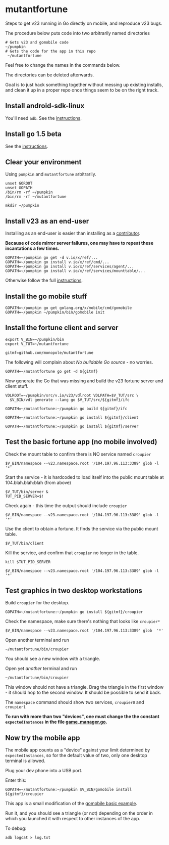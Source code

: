 # mutantfortune

Steps to get v23 running in Go directly on mobile, and reproduce v23 bugs.

The procedure below puts code into two arbitrarily named directories

```
# Gets v23 and gomobile code
~/pumpkin
# Gets the code for the app in this repo
 ~/mutantfortune
```

Feel free to change the names in the commands below.

The directories can be deleted afterwards.

Goal is to just hack something together without messing up existing
installs, and clean it up in a proper repo once things seem to be
on the right track.


## Install android-sdk-linux

You'll need `adb`.  See the [instructions](https://developer.android.com/sdk/index.html).

## Install go 1.5 beta

See the [instructions](http://golang.org/doc/install/source).

## Clear your environment

Using `pumpkin` and `mutantfortune` arbitrarily.

```
unset GOROOT
unset GOPATH
/bin/rm -rf ~/pumpkin
/bin/rm -rf ~/mutantfortune

mkdir ~/pumpkin
```

## Install v23 as an end-user

Installing as an end-user is easier than installing as a
[contributor](https://v.io/community/contributing.html).

__Because of code mirror server failures, one may have to repeat these
incantations a few times.__


```
GOPATH=~/pumpkin go get -d v.io/x/ref/...
GOPATH=~/pumpkin go install v.io/x/ref/cmd/...
GOPATH=~/pumpkin go install v.io/x/ref/services/agent/...
GOPATH=~/pumpkin go install v.io/x/ref/services/mounttable/...
```

Otherwise follow the full
[instructions](https://v.io/installation/details.html).


## Install the go mobile stuff

```
GOPATH=~/pumpkin go get golang.org/x/mobile/cmd/gomobile
GOPATH=~/pumpkin ~/pumpkin/bin/gomobile init
```

## Install the fortune client and server

```
export V_BIN=~/pumpkin/bin
export V_TUT=~/mutantfortune

gitmf=github.com/monopole/mutantfortune
```

The following will complain about _No buildable Go source_ - no worries.
```
GOPATH=~/mutantfortune go get -d ${gitmf}
```

Now generate the Go that was missing and build the v23 fortune server
and client stuff.

```
VDLROOT=~/pumpkin/src/v.io/v23/vdlroot VDLPATH=$V_TUT/src \
  $V_BIN/vdl generate --lang go $V_TUT/src/${gitmf}/ifc

GOPATH=~/mutantfortune:~/pumpkin go build ${gitmf}/ifc

GOPATH=~/mutantfortune:~/pumpkin go install ${gitmf}/client

GOPATH=~/mutantfortune:~/pumpkin go install ${gitmf}/server
```


## Test the basic fortune app (no mobile involved)

Check the mount table to confirm there is NO service named `croupier`
```
$V_BIN/namespace --v23.namespace.root '/104.197.96.113:3389' glob -l '*'
```

Start the service - it is hardcoded to load itself into the public
mount table at 104.blah.blah:blah (from above)

```
$V_TUT/bin/server &
TUT_PID_SERVER=$!
```

Check again - this time the output should include `croupier`
```
$V_BIN/namespace --v23.namespace.root '/104.197.96.113:3389' glob -l '*'
```

Use the client to obtain a fortune.
It finds the service via the public mount table.
```
$V_TUT/bin/client
```

Kill the service, and confirm that `croupier` no longer in the table.
```
kill $TUT_PID_SERVER

$V_BIN/namespace --v23.namespace.root '/104.197.96.113:3389' glob -l '*'
```

## Test graphics in two desktop workstations


Build `croupier` for the  desktop.
```
GOPATH=~/mutantfortune:~/pumpkin go install ${gitmf}/croupier
```

Check the namespace, make sure there's nothing that looks like `croupier*`
```
$V_BIN/namespace --v23.namespace.root '/104.197.96.113:3389' glob  '*'
```

Open another terminal and run
```
~/mutantfortune/bin/croupier 
```

You should see a new window with a triangle.

Open yet _another_ terminal and run
```
~/mutantfortune/bin/croupier 
```
This window should not have a triangle.
Drag the triangle in the first window - it should hop to the second window.
It should be possible to send it back.

The `namespace` command should show two services, `croupier0` and `croupier1`

__To run with more than two "devices", one must change the the
constant `expectedInstances` in the file
[game_manager.go](https://github.com/monopole/mutantfortune/blob/master/croupier/util/game_manager.go).__


## Now try the mobile app

The mobile app counts as a "device" against your limit determined by
`expectedInstances`, so for the default value of two, only
one desktop terminal is allowed.

Plug your dev phone into a USB port.

Enter this:

```
GOPATH=~/mutantfortune:~/pumpkin $V_BIN/gomobile install ${gitmf}/croupier
```

This app is a small modification of the
[gomobile basic example](https://godoc.org/golang.org/x/mobile/example/basic).

Run it, and you should see a triangle (or not) depending on the order in which you launched it with
respect to other instances of the app.

To debug:

```
adb logcat > log.txt
```


